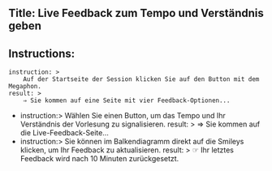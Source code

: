 Title: Live Feedback zum Tempo und Verständnis geben
----
Instructions:
-
	instruction: >
		Auf der Startseite der Session klicken Sie auf den Button mit dem Megaphon.
	result: >
		⇒ Sie kommen auf eine Seite mit vier Feedback-Optionen...
-
	instruction:>
		Wählen Sie einen Button, um das Tempo und Ihr Verständnis der Vorlesung zu signalisieren.
	result: >
		⇒ Sie kommen auf die Live-Feedback-Seite...
-
	instruction:>
		Sie können im Balkendiagramm direkt auf die Smileys klicken, um Ihr Feedback zu aktualisieren.
	result: >
		☞ Ihr letztes Feedback wird nach 10 Minuten zurückgesetzt.
